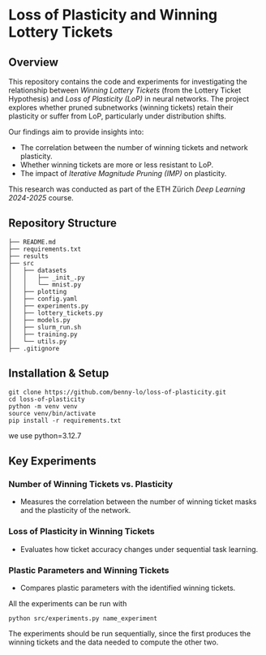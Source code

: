 # Loss of Plasticity and Winning Lottery Tickets

## Overview
This repository contains the code and experiments for investigating the relationship between *Winning Lottery Tickets* (from the Lottery Ticket Hypothesis) and *Loss of Plasticity (LoP)* in neural networks. The project explores whether pruned subnetworks (winning tickets) retain their plasticity or suffer from LoP, particularly under distribution shifts.

Our findings aim to provide insights into:
- The correlation between the number of winning tickets and network plasticity.
- Whether winning tickets are more or less resistant to LoP.
- The impact of *Iterative Magnitude Pruning (IMP)* on plasticity.

This research was conducted as part of the ETH Zürich *Deep Learning 2024-2025* course.



## Repository Structure
```
├── README.md
├── requirements.txt
├── results
├── src
│   ├── datasets
│   │   ├── _init_.py
│   │   └── mnist.py
│   ├── plotting
│   ├── config.yaml
│   ├── experiments.py
│   ├── lottery_tickets.py
│   ├── models.py
│   ├── slurm_run.sh
│   ├── training.py
│   └── utils.py
├── .gitignore
```

## Installation & Setup

```
git clone https://github.com/benny-lo/loss-of-plasticity.git
cd loss-of-plasticity
python -m venv venv
source venv/bin/activate
pip install -r requirements.txt
```

we use python=3.12.7

## Key Experiments

### Number of Winning Tickets vs. Plasticity  
- Measures the correlation between the number of winning ticket masks and the plasticity of the network.

### Loss of Plasticity in Winning Tickets  
- Evaluates how ticket accuracy changes under sequential task learning.

### Plastic Parameters and Winning Tickets  
- Compares plastic parameters with the identified winning tickets.

All the experiments can be run with 
```
python src/experiments.py name_experiment
```

The experiments should be run sequentially, since the first produces the winning tickets and the data needed to compute the other two.
